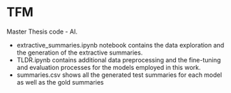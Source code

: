 # TFM

Master Thesis code - AI.

- extractive_summaries.ipynb notebook contains the data exploration and the generation
of the extractive summaries.
- TLDR.ipynb contains additional data preprocessing and the fine-tuning and evaluation
processes for the models employed in this work.
- summaries.csv shows all the generated test summaries for each model as well as the
gold summaries
